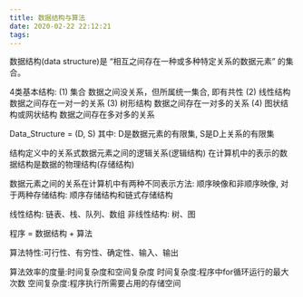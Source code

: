 ```yaml
---
title: 数据结构与算法
date: 2020-02-22 22:12:21
tags:
---
```


数据结构(data structure)是 “相互之间存在一种或多种特定关系的数据元素” 的集合。 

4类基本结构:
    (1) 集合  数据之间没关系，但所属统一集合, 即有共性
    (2) 线性结构    数据之间存在一对一的关系
    (3) 树形结构    数据之间存在一对多的关系
    (4) 图状结构或网状结构   数据之间存在多对多的关系

Data_Structure = (D, S) 其中: D是数据元素的有限集, S是D上关系的有限集

结构定义中的关系式数据元素之间的逻辑关系(逻辑结构)
在计算机中的表示的数据结构是数据的物理结构(存储结构)

数据元素之间的关系在计算机中有两种不同表示方法: 顺序映像和非顺序映像, 对于两种存储结构: 顺序存储结构和链式存储结构

线性结构: 链表、栈、队列、数组
非线性结构: 树、图

程序 = 数据结构 + 算法

算法特性:可行性、有穷性、确定性、输入、输出

算法效率的度量:时间复杂度和空间复杂度
时间复杂度:程序中for循环运行的最大次数
空间复杂度:程序执行所需要占用的存储空间
